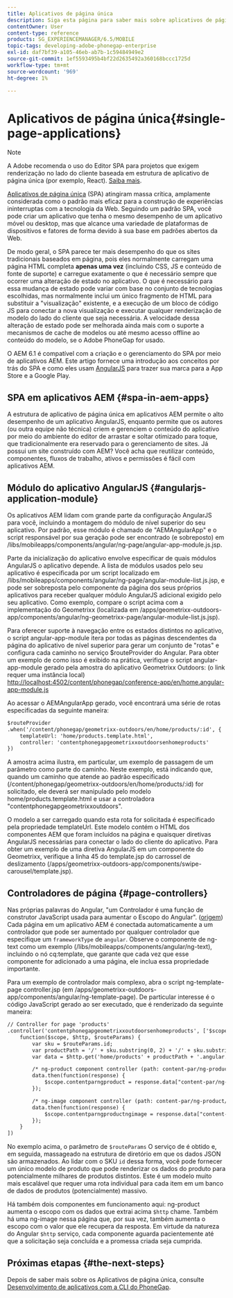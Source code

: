 ```yaml
---
title: Aplicativos de página única
description: Siga esta página para saber mais sobre aplicativos de página única, ou seja, você pode criar um aplicativo que tenha o mesmo desempenho de um aplicativo móvel ou desktop.
contentOwner: User
content-type: reference
products: SG_EXPERIENCEMANAGER/6.5/MOBILE
topic-tags: developing-adobe-phonegap-enterprise
exl-id: daf7bf39-a105-46eb-ab7b-1c59484949e2
source-git-commit: 1ef5593495b4bf22d2635492a360168bccc1725d
workflow-type: tm+mt
source-wordcount: '969'
ht-degree: 1%

---
```


# Aplicativos de página única{#single-page-applications}

>[!NOTE]
>
>A Adobe recomenda o uso do Editor SPA para projetos que exigem renderização no lado do cliente baseada em estrutura de aplicativo de página única (por exemplo, React). [Saiba mais](/help/sites-developing/spa-overview.md).

[Aplicativos de página única](https://en.wikipedia.org/wiki/Single-page_application) (SPA) atingiram massa crítica, amplamente considerada como o padrão mais eficaz para a construção de experiências ininterruptas com a tecnologia da Web. Seguindo um padrão SPA, você pode criar um aplicativo que tenha o mesmo desempenho de um aplicativo móvel ou desktop, mas que alcance uma variedade de plataformas de dispositivos e fatores de forma devido à sua base em padrões abertos da Web.

De modo geral, o SPA parece ter mais desempenho do que os sites tradicionais baseados em página, pois eles normalmente carregam uma página HTML completa **apenas uma vez** (incluindo CSS, JS e conteúdo de fonte de suporte) e carregue exatamente o que é necessário sempre que ocorrer uma alteração de estado no aplicativo. O que é necessário para essa mudança de estado pode variar com base no conjunto de tecnologias escolhidas, mas normalmente inclui um único fragmento de HTML para substituir a &quot;visualização&quot; existente, e a execução de um bloco de código JS para conectar a nova visualização e executar qualquer renderização de modelo do lado do cliente que seja necessária. A velocidade dessa alteração de estado pode ser melhorada ainda mais com o suporte a mecanismos de cache de modelos ou até mesmo acesso offline ao conteúdo do modelo, se o Adobe PhoneGap for usado.

O AEM 6.1 é compatível com a criação e o gerenciamento do SPA por meio de aplicativos AEM. Este artigo fornece uma introdução aos conceitos por trás do SPA e como eles usam [AngularJS](https://angularjs.org/) para trazer sua marca para a App Store e a Google Play.

## SPA em aplicativos AEM {#spa-in-aem-apps}

A estrutura de aplicativo de página única em aplicativos AEM permite o alto desempenho de um aplicativo AngularJS, enquanto permite que os autores (ou outra equipe não técnica) criem e gerenciem o conteúdo do aplicativo por meio do ambiente do editor de arrastar e soltar otimizado para toque, que tradicionalmente era reservado para o gerenciamento de sites. Já possui um site construído com AEM? Você acha que reutilizar conteúdo, componentes, fluxos de trabalho, ativos e permissões é fácil com aplicativos AEM.

## Módulo do aplicativo AngularJS {#angularjs-application-module}

Os aplicativos AEM lidam com grande parte da configuração AngularJS para você, incluindo a montagem do módulo de nível superior do seu aplicativo. Por padrão, esse módulo é chamado de &quot;AEMAngularApp&quot; e o script responsável por sua geração pode ser encontrado (e sobreposto) em /libs/mobileapps/components/angular/ng-page/angular-app-module.js.jsp.

Parte da inicialização do aplicativo envolve especificar de quais módulos AngularJS o aplicativo depende. A lista de módulos usados pelo seu aplicativo é especificada por um script localizado em /libs/mobileapps/components/angular/ng-page/angular-module-list.js.jsp, e pode ser sobreposta pelo componente da página dos seus próprios aplicativos para receber qualquer módulo AngularJS adicional exigido pelo seu aplicativo. Como exemplo, compare o script acima com a implementação do Geometrixx (localizada em /apps/geometrixx-outdoors-app/components/angular/ng-geometrixx-page/angular-module-list.js.jsp).

Para oferecer suporte à navegação entre os estados distintos no aplicativo, o script angular-app-module itera por todas as páginas descendentes da página do aplicativo de nível superior para gerar um conjunto de &quot;rotas&quot; e configura cada caminho no serviço $routeProvider do Angular. Para obter um exemplo de como isso é exibido na prática, verifique o script angular-app-module gerado pela amostra do aplicativo Geometrixx Outdoors: (o link requer uma instância local) [http://localhost:4502/content/phonegap/conference-app/en/home.angular-app-module.js](http://localhost:4502/content/phonegap/conference-app/en/home.angular-app-module.js)

Ao acessar o AEMAngularApp gerado, você encontrará uma série de rotas especificadas da seguinte maneira:

```xml
$routeProvider
.when('/content/phonegap/geometrixx-outdoors/en/home/products/:id', {
    templateUrl: 'home/products.template.html',
    controller: 'contentphonegapgeometrixxoutdoorsenhomeproducts'
})
```

A amostra acima ilustra, em particular, um exemplo de passagem de um parâmetro como parte do caminho. Neste exemplo, está indicando que, quando um caminho que atende ao padrão especificado (/content/phonegap/geometrixx-outdoors/en/home/products/:id) for solicitado, ele deverá ser manipulado pelo modelo home/products.template.html e usar a controladora &quot;contentphonegapgeometrixxoutdoors&quot;.

O modelo a ser carregado quando esta rota for solicitada é especificado pela propriedade templateUrl. Este modelo contém o HTML dos componentes AEM que foram incluídos na página e quaisquer diretivas AngularJS necessárias para conectar o lado do cliente do aplicativo. Para obter um exemplo de uma diretiva AngularJS em um componente do Geometrixx, verifique a linha 45 do template.jsp do carrossel de deslizamento (/apps/geometrixx-outdoors-app/components/swipe-carousel/template.jsp).

## Controladores de página {#page-controllers}

Nas próprias palavras do Angular, &quot;um Controlador é uma função de construtor JavaScript usada para aumentar o Escopo do Angular&quot;. ([origem](https://docs.angularjs.org/guide/controller)) Cada página em um aplicativo AEM é conectada automaticamente a um controlador que pode ser aumentado por qualquer controlador que especifique um `frameworkType` de `angular`. Observe o componente de ng-text como um exemplo (/libs/mobileapps/components/angular/ng-text), incluindo o nó cq:template, que garante que cada vez que esse componente for adicionado a uma página, ele inclua essa propriedade importante.

Para um exemplo de controlador mais complexo, abra o script ng-template-page controller.jsp (em /apps/geometrixx-outdoors-app/components/angular/ng-template-page). De particular interesse é o código JavaScript gerado ao ser executado, que é renderizado da seguinte maneira:

```xml
// Controller for page 'products'
.controller('contentphonegapgeometrixxoutdoorsenhomeproducts', ['$scope', '$http', '$routeParams',
    function($scope, $http, $routeParams) {
        var sku = $routeParams.id;
        var productPath = '/' + sku.substring(0, 2) + '/' + sku.substring(0, 4) + '/' + sku;
        var data = $http.get('home/products' + productPath + '.angular.json' + cacheKiller);

        /* ng-product component controller (path: content-par/ng-product) */
        data.then(function(response) {
            $scope.contentparngproduct = response.data["content-par/ng-product"].items;
        });

        /* ng-image component controller (path: content-par/ng-product/ng-image) */
        data.then(function(response) {
            $scope.contentparngproductngimage = response.data["content-par/ng-product/ng-image"].items;
        });
    }
])
```

No exemplo acima, o parâmetro de `$routeParams` O serviço de é obtido e, em seguida, massageado na estrutura de diretório em que os dados JSON são armazenados. Ao lidar com o SKU `id` dessa forma, você pode fornecer um único modelo de produto que pode renderizar os dados do produto para potencialmente milhares de produtos distintos. Este é um modelo muito mais escalável que requer uma rota individual para cada item em um banco de dados de produtos (potencialmente) massivo.

Há também dois componentes em funcionamento aqui: ng-product aumenta o escopo com os dados que extrai acima `$http` chame. Também há uma ng-image nessa página que, por sua vez, também aumenta o escopo com o valor que ele recupera da resposta. Em virtude da natureza do Angular `$http` serviço, cada componente aguarda pacientemente até que a solicitação seja concluída e a promessa criada seja cumprida.

## Próximas etapas {#the-next-steps}

Depois de saber mais sobre os Aplicativos de página única, consulte [Desenvolvimento de aplicativos com a CLI do PhoneGap](/help/mobile/phonegap-apps-pg-cli.md).
